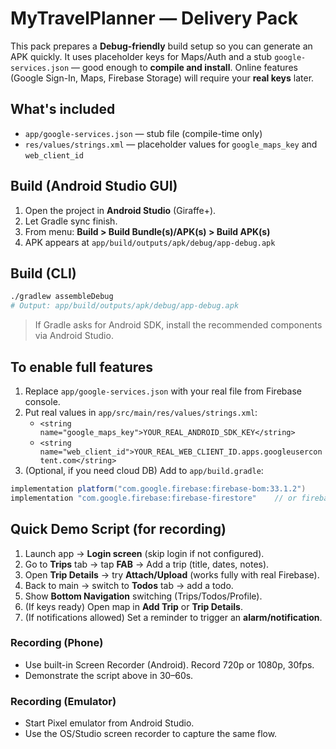 # MyTravelPlanner — Delivery Pack

This pack prepares a **Debug-friendly** build setup so you can generate an APK quickly.
It uses placeholder keys for Maps/Auth and a stub `google-services.json` — good enough to **compile and install**.
Online features (Google Sign-In, Maps, Firebase Storage) will require your **real keys** later.

## What's included
- `app/google-services.json` — stub file (compile-time only)
- `res/values/strings.xml` — placeholder values for `google_maps_key` and `web_client_id`

## Build (Android Studio GUI)
1. Open the project in **Android Studio** (Giraffe+).
2. Let Gradle sync finish.
3. From menu: **Build > Build Bundle(s)/APK(s) > Build APK(s)**
4. APK appears at `app/build/outputs/apk/debug/app-debug.apk`

## Build (CLI)
```bash
./gradlew assembleDebug
# Output: app/build/outputs/apk/debug/app-debug.apk
```

> If Gradle asks for Android SDK, install the recommended components via Android Studio.

## To enable full features
1. Replace `app/google-services.json` with your real file from Firebase console.
2. Put real values in `app/src/main/res/values/strings.xml`:
   - `<string name="google_maps_key">YOUR_REAL_ANDROID_SDK_KEY</string>`
   - `<string name="web_client_id">YOUR_REAL_WEB_CLIENT_ID.apps.googleusercontent.com</string>`
3. (Optional, if you need cloud DB) Add to `app/build.gradle`:
```gradle
implementation platform("com.google.firebase:firebase-bom:33.1.2")
implementation "com.google.firebase:firebase-firestore"    // or firebase-database
```

## Quick Demo Script (for recording)
1. Launch app → **Login screen** (skip login if not configured).
2. Go to **Trips** tab → tap **FAB** → Add a trip (title, dates, notes).
3. Open **Trip Details** → try **Attach/Upload** (works fully with real Firebase).
4. Back to main → switch to **Todos** tab → add a todo.
5. Show **Bottom Navigation** switching (Trips/Todos/Profile).
6. (If keys ready) Open map in **Add Trip** or **Trip Details**.
7. (If notifications allowed) Set a reminder to trigger an **alarm/notification**.

### Recording (Phone)
- Use built-in Screen Recorder (Android). Record 720p or 1080p, 30fps.
- Demonstrate the script above in 30–60s.

### Recording (Emulator)
- Start Pixel emulator from Android Studio.
- Use the OS/Studio screen recorder to capture the same flow.
```